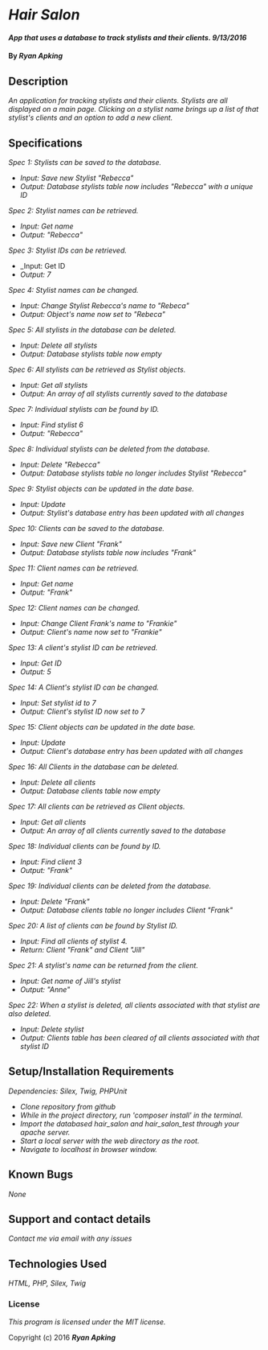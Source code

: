 # _Hair Salon_

#### _App that uses a database to track stylists and their clients. 9/13/2016_

#### By _**Ryan Apking**_

## Description

_An application for tracking stylists and their clients. Stylists are all displayed on a main page. Clicking on a stylist name brings up a list of that stylist's clients and an option to add a new client._

## Specifications

_Spec 1: Stylists can be saved to the database._
* _Input: Save new Stylist "Rebecca"_
* _Output: Database stylists table now includes "Rebecca" with a unique ID_

_Spec 2: Stylist names can be retrieved._
* _Input: Get name_
* _Output: "Rebecca"_

_Spec 3: Stylist IDs can be retrieved._
* _Input: Get ID
* _Output: 7_

_Spec 4: Stylist names can be changed._
* _Input: Change Stylist Rebecca's name to "Rebeca"_
* _Output: Object's name now set to "Rebeca"_

_Spec 5: All stylists in the database can be deleted._
* _Input: Delete all stylists_
* _Output: Database stylists table now empty_

_Spec 6: All stylists can be retrieved as Stylist objects._
* _Input: Get all stylists_
* _Output: An array of all stylists currently saved to the database_

_Spec 7: Individual stylists can be found by ID._
* _Input: Find stylist 6_
* _Output: "Rebecca"_

_Spec 8: Individual stylists can be deleted from the database._
* _Input: Delete "Rebecca"_
* _Output: Database stylists table no longer includes Stylist "Rebecca"_

_Spec 9: Stylist objects can be updated in the date base._
* _Input: Update_
* _Output: Stylist's database entry has been updated with all changes_

_Spec 10: Clients can be saved to the database._
* _Input: Save new Client "Frank"_
* _Output: Database stylists table now includes "Frank"_

_Spec 11: Client names can be retrieved._
* _Input: Get name_
* _Output: "Frank"_

_Spec 12: Client names can be changed._
* _Input: Change Client Frank's name to "Frankie"_
* _Output: Client's name now set to "Frankie"_

_Spec 13: A client's stylist ID can be retrieved._
* _Input: Get ID_
* _Output: 5_

_Spec 14: A Client's stylist ID can be changed._
* _Input: Set stylist id to 7_
* _Output: Client's stylist ID now set to 7_

_Spec 15: Client objects can be updated in the date base._
* _Input: Update_
* _Output: Client's database entry has been updated with all changes_

_Spec 16: All Clients in the database can be deleted._
* _Input: Delete all clients_
* _Output: Database clients table now empty_

_Spec 17: All clients can be retrieved as Client objects._
* _Input: Get all clients_
* _Output: An array of all clients currently saved to the database_

_Spec 18: Individual clients can be found by ID._
* _Input: Find client 3_
* _Output: "Frank"_

_Spec 19: Individual clients can be deleted from the database._
* _Input: Delete "Frank"_
* _Output: Database clients table no longer includes Client "Frank"_

_Spec 20: A list of clients can be found by Stylist ID._
* _Input: Find all clients of stylist 4._
* _Return: Client "Frank" and Client "Jill"_

_Spec 21: A stylist's name can be returned from the client._
* _Input: Get name of Jill's stylist_
* _Output: "Anne"_

_Spec 22: When a stylist is deleted, all clients associated with that stylist are also deleted._
* _Input: Delete stylist_
* _Output: Clients table has been cleared of all clients associated with that stylist ID_

## Setup/Installation Requirements

_Dependencies: Silex, Twig, PHPUnit_

* _Clone repository from github_
* _While in the project directory, run 'composer install' in the terminal._
* _Import the databased hair_salon and hair_salon_test through your apache server._
* _Start a local server with the web directory as the root._
* _Navigate to localhost in browser window._

## Known Bugs

_None_

## Support and contact details

_Contact me via email with any issues_

## Technologies Used

_HTML, PHP, Silex, Twig_

### License

*This program is licensed under the MIT license.*

Copyright (c) 2016 **_Ryan Apking_**
